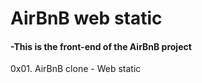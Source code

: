 # AirBnB web static

#### -This is the front-end of the AirBnB project

0x01. AirBnB clone - Web static
